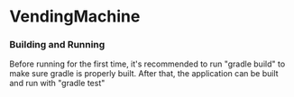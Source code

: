 # VendingMachine
### Building and Running
Before running for the first time, it's recommended to run "gradle build" to make sure gradle is properly built. After that, the application can be built and run with "gradle test"

